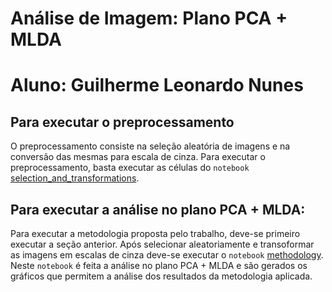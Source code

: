 # Análise de Imagem: Plano PCA + MLDA

# Aluno: Guilherme Leonardo Nunes

## Para executar o preprocessamento
O preprocessamento consiste na seleção aleatória de imagens e na conversão das mesmas para escala de cinza. Para executar o preprocessamento, basta executar as células do `notebook` [selection_and_transformations](./selection_and_transformations.ipynb).

## Para executar a análise no plano PCA + MLDA:

Para executar a metodologia proposta pelo trabalho, deve-se primeiro executar a seção anterior. Após selecionar aleatoriamente e transoformar as imagens em escalas de cinza deve-se executar o `notebook` [methodology](./methodology.ipynb). Neste `notebook` é feita a análise no plano PCA + MLDA e são gerados os gráficos que permitem a análise dos resultados da metodologia aplicada.
